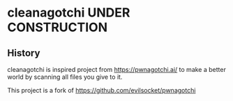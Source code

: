# cleanagotchi UNDER CONSTRUCTION

## History

cleanagotchi is inspired project from https://pwnagotchi.ai/ to make a better world by scanning all files you give to it.


This project is a fork of https://github.com/evilsocket/pwnagotchi
